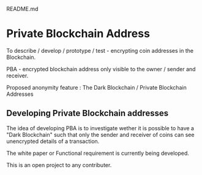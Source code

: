 README.md

Private Blockchain Address
==========================

To describe / develop / prototype / test - encrypting coin addresses in the Blockchain.

PBA - encrypted blockchain address only visible to the owner / sender and receiver.

Proposed anonymity feature : The Dark Blockchain / Private Blockchain Addresses

Developing Private Blockchain addresses
---------------------------------------

The idea of developing PBA is to investigate wether it is possible to have a "Dark Blockchain" such that only the sender and receiver of coins can see unencrypted details of a transaction.

The white paper or Functional requirement is currently being developed.

This is an open project to any contributer.